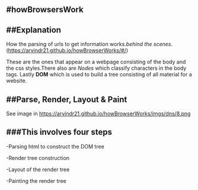 #howBrowsersWork
---
##Explanation
---
How the parsing of urls to get information works.*behind the scenes*.
(https://arvindr21.github.io/howBrowserWorks/#/)


These are the ones that appear on a webpage consisting of the body and the css styles.There also are *Nodes* which classify characters in the body tags.
Lastly  **DOM**  which is used to build a tree consisting of all material for a website.


##Parse, Render, Layout & Paint
---
See image in  <https://arvindr21.github.io/howBrowserWorks/imgs/dns/8.png>

###This involves four steps
---
-Parsing html to construct the DOM tree


-Render tree construction


-Layout of the render tree


-Painting the render tree


